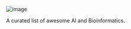 ![image](https://github.com/HongxinXiang/awesome-ai-bioinformatics/blob/master/asset/logo.png)



A curated list of awesome AI and Bioinformatics.

